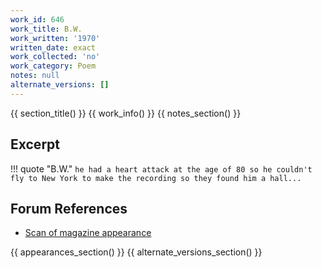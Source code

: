 ```yaml
---
work_id: 646
work_title: B.W.
work_written: '1970'
written_date: exact
work_collected: 'no'
work_category: Poem
notes: null
alternate_versions: []
---
```


{{ section_title() }}
{{ work_info() }}
{{ notes_section() }}
## Excerpt
!!! quote "B.W."
    ```
    he had a heart attack at the age of 80
    so he couldn't fly to New York
    to make the recording
    so they found him a hall...
    ```

## Forum References
- [Scan of magazine appearance](https://bukowskiforum.com/threads/hearse-17.11313/)

{{ appearances_section() }}
{{ alternate_versions_section() }}